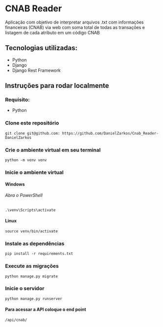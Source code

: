 # CNAB Reader

<p>Aplicação com objetivo de interpretar arquivos .txt com informações financeiras (CNAB) via web com soma total de todas as transações e listagem de cada atributo em um código CNAB</p>

## Tecnologias utilizadas:

<ul>
    <li>Python</li>
    <li>Django</li>
    <li>Django Rest Framework</li>
</ul>

## Instruções para rodar localmente

### Requisito:

<ul>
    <li>Python</li>
</ul>

### Clone este repositório

```
git clone git@github.com: https://github.com/DanielZarkos/Cnab_Reader-DanielZarkos
```

### Crie o ambiente virtual em seu terminal

```
python -m venv venv
```

### Inicie o ambiente virtual

#### Windows

###### Abra o PowerShell

```
.\venv\Scripts\activate
```

#### Linux

```
source venv/bin/activate
```

### Instale as dependências

```
pip install -r requirements.txt
```

### Execute as migrações

```
python manage.py migrate
```

### Inicie o servidor

```
python manage.py runserver
```

#### Para acessar a API coloque o end point

```
/api/cnab/
```
